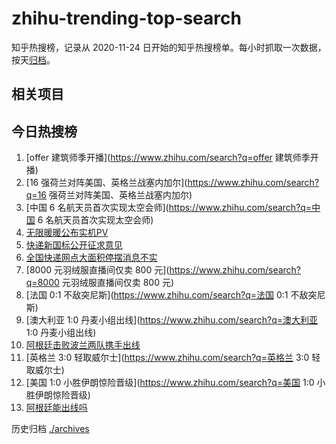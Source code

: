 # zhihu-trending-top-search

知乎热搜榜，记录从 2020-11-24 日开始的知乎热搜榜单。每小时抓取一次数据，按天[归档](./archives)。

## 相关项目

## 今日热搜榜

<!-- BEGIN -->
<!-- 最后更新时间 Thu Dec 01 2022 06:08:21 GMT+0800 (China Standard Time) -->

1. [offer 建筑师季开播](https://www.zhihu.com/search?q=offer 建筑师季开播)
1. [16 强荷兰对阵美国、英格兰战塞内加尔](https://www.zhihu.com/search?q=16 强荷兰对阵美国、英格兰战塞内加尔)
1. [中国 6 名航天员首次实现太空会师](https://www.zhihu.com/search?q=中国 6 名航天员首次实现太空会师)
1. [无限暖暖公布实机PV](https://www.zhihu.com/search?q=无限暖暖公布实机PV)
1. [快递新国标公开征求意见](https://www.zhihu.com/search?q=快递新国标公开征求意见)
1. [全国快递网点大面积停摆消息不实](https://www.zhihu.com/search?q=全国快递网点大面积停摆消息不实)
1. [8000 元羽绒服直播间仅卖 800 元](https://www.zhihu.com/search?q=8000 元羽绒服直播间仅卖 800 元)
1. [法国 0:1 不敌突尼斯](https://www.zhihu.com/search?q=法国 0:1 不敌突尼斯)
1. [澳大利亚 1:0 丹麦小组出线](https://www.zhihu.com/search?q=澳大利亚 1:0 丹麦小组出线)
1. [阿根廷击败波兰两队携手出线](https://www.zhihu.com/search?q=阿根廷击败波兰两队携手出线)
1. [英格兰 3:0 轻取威尔士](https://www.zhihu.com/search?q=英格兰 3:0 轻取威尔士)
1. [美国 1:0 小胜伊朗惊险晋级](https://www.zhihu.com/search?q=美国 1:0 小胜伊朗惊险晋级)
1. [阿根廷能出线吗](https://www.zhihu.com/search?q=阿根廷能出线吗)

<!-- END -->

历史归档 [./archives](./archives)
